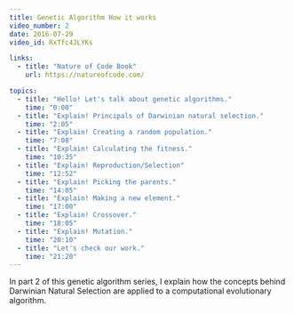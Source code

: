 ```yaml
---
title: Genetic Algorithm How it works
video_number: 2
date: 2016-07-29
video_id: RxTfc4JLYKs

links:
  - title: "Nature of Code Book"
    url: https://natureofcode.com/

topics:
  - title: "Hello! Let's talk about genetic algorithms."
    time: "0:00"
  - title: "Explain! Principals of Darwinian natural selection."
    time: "2:05"
  - title: "Explain! Creating a random population."
    time: "7:08"
  - title: "Explain! Calculating the fitness."
    time: "10:35"
  - title: "Explain! Reproduction/Selection"
    time: "12:52"
  - title: "Explain! Picking the parents."
    time: "14:05"
  - title: "Explain! Making a new element."
    time: "17:00"
  - title: "Explain! Crossover."
    time: "18:05"
  - title: "Explain! Mutation."
    time: "20:10"
  - title: "Let's check our work."
    time: "21:20"
---
```

In part 2 of this genetic algorithm series, I explain how the concepts behind Darwinian Natural Selection are applied to a computational evolutionary algorithm.

